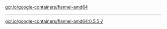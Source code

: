 [gcr.io/google-containers/flannel-amd64](https://hub.docker.com/r/anjia0532/flannel-amd64/tags/) 

----
[gcr.io/google-containers/flannel-amd64:0.5.5 √](https://hub.docker.com/r/anjia0532/flannel-amd64/tags/)

